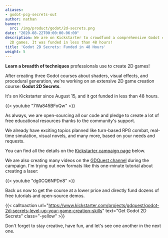 ```yaml
---
aliases:
- godot-pcg-secrets-out
author: nathan
banner:
  src: /img/product/godot/2d-secrets.png
date: "2020-08-22T00:00:00-06:00"
description: We are on Kickstarter to crowdfund a comprehensive Godot course to make
  2D games. It was funded in less than 48 hours!
title: 'Godot 2D Secrets: Funded in 48 Hours'
weight: 5
---
```


**Learn a breadth of techniques** professionals use to create 2D games!

After creating three Godot courses about shaders, visual effects, and procedural generation, we're working on an extensive 2D game creation course: **Godot 2D Secrets**.

It's on Kickstarter since August 15, and it got funded in less than 48 hours.

{{< youtube "7Wa845BFoQw" >}}

As always, we are open-sourcing all our code and pledge to create a lot of free educational resources thanks to the community's support.

We already have exciting topics planned like turn-based RPG combat, real-time simulation, visual novels, and many more, based on your needs and requests.

You can find all the details on the [Kickstarter campaign page](https://www.kickstarter.com/projects/gdquest/godot-2d-secrets-level-up-your-game-creation-skills) below.

We are also creating many videos on the [GDQuest channel](https://www.youtube.com/c/Gdquest/videos) during the campaign. I'm trying out new formats like this one-minute tutorial about creating a laser:

{{< youtube "dg0CQ6NPDn8" >}}

Back us now to get the course at a lower price and directly fund dozens of free tutorials and open-source demos.

{{< calltoaction url="https://www.kickstarter.com/projects/gdquest/godot-2d-secrets-level-up-your-game-creation-skills" text="Get Godot 2D Secrets" class="-yellow" >}}

Don't forget to stay creative, have fun, and let's see one another in the next one.
